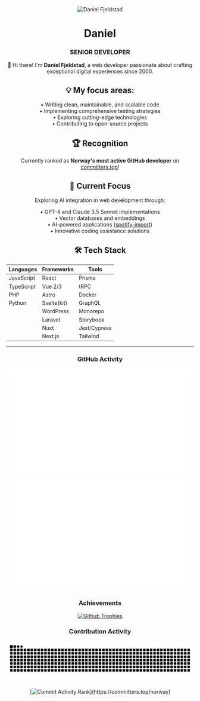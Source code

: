 <div align="center">
  <img src="path-to-your-header-image" alt="Daniel Fjeldstad" />
  
  <h1>Daniel</h1>
  <h3>SENIOR DEVELOPER</h3>

  👋 Hi there! I'm **Daniel Fjeldstad**, a web developer passionate about crafting exceptional digital experiences since 2000.

  ## 💡 My focus areas:
  • Writing clean, maintainable, and scalable code  
  • Implementing comprehensive testing strategies  
  • Exploring cutting-edge technologies  
  • Contributing to open-source projects

  ## 🏆 Recognition
  Currently ranked as **Norway's most active GitHub developer** on [committers.top](https://committers.top/norway_private)!

  ## 🤖 Current Focus
  Exploring AI integration in web development through:
  
  • GPT-4 and Claude 3.5 Sonnet implementations  
  • Vector databases and embeddings  
  • AI-powered applications ([spotify-import](https://github.com/spotify-import))  
  • Innovative coding assistance solutions

  ## 🛠️ Tech Stack

  | Languages    | Frameworks  | Tools        |
  |-------------|-------------|--------------|
  | JavaScript  | React       | Prisma       |
  | TypeScript  | Vue 2/3     | tRPC         |
  | PHP         | Astro       | Docker       |
  | Python      | Svelte(kit) | GraphQL      |
  |             | WordPress   | Monorepo     |
  |             | Laravel     | Storybook    |
  |             | Nuxt        | Jest/Cypress |
  |             | Next.js     | Tailwind     |

  <hr/>

  ### GitHub Activity
  ![Github Stats](https://github.com/w3bdesign/github-stats/blob/master/generated/overview.svg)
  ![Top Languages](https://github.com/w3bdesign/github-stats/blob/master/generated/languages.svg)

  ### Achievements
  [![Github Trophies](https://github-profile-trophy.vercel.app/?username=w3bdesign&rank=SECRET,SSS,SS,S&margin-w=10&margin-h=5&row=2&column=3)](https://github.com/w3bdesign)

  ### Contribution Activity
  ![Github Snake](https://raw.githubusercontent.com/w3bdesign/w3bdesign/output/github-contribution-grid-snake.svg)
  
  [![Commit Activity Rank](https://user-badge.committers.top/norway_private/w3bdesign.svg?)](https://committers.top/norway)
</div>
